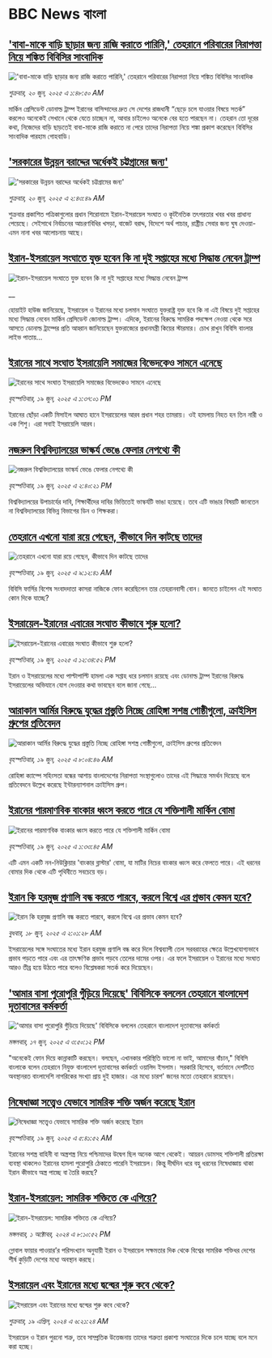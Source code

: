 # BBC News বাংলা## ['বাবা-মাকে বাড়ি ছাড়ার জন্য রাজি করাতে পারিনি,' তেহরানে পরিবারের নিরাপত্তা নিয়ে শঙ্কিত বিবিসির সাংবাদিক](https://www.bbc.com/bengali/articles/cn9ydep8pd0o?at_campaign=githubrss)!['বাবা-মাকে বাড়ি ছাড়ার জন্য রাজি করাতে পারিনি,' তেহরানে পরিবারের নিরাপত্তা নিয়ে শঙ্কিত বিবিসির সাংবাদিক](https://ichef.bbci.co.uk/ace/standard/240/cpsprodpb/e355/live/706f9d70-4ba7-11f0-a466-d54f65b60deb.jpg)_শুক্রবার, ২০ জুন, ২০২৫ এ ১:৪৮:৫০ AM_মার্কিন প্রেসিডেন্ট ডোনাল্ড ট্রাম্প ইরানের বাসিন্দাদের দ্রুত সে দেশের রাজধানী “ছেড়ে চলে যাওয়ার বিষয়ে সতর্ক” করলেও অনেকেই সেখানে থেকে যেতে চাচ্ছেন না, আবার চাইলেও অনেকে বের হতে পারছেন না। তেহরান তো দূরের কথা, নিজেদের বাড়ি ছাড়তেই বাবা-মাকে রাজি করাতে না পেরে তাদের নিরাপত্তা নিয়ে শঙ্কা প্রকাশ করেছেন বিবিসির সাংবাদিক পারহাম গোহবাডি।## ['সরকারের উন্নয়ন বরাদ্দের অর্ধেকই চট্টগ্রামের জন্য'](https://www.bbc.com/bengali/articles/cp827ngyz5ko?at_campaign=githubrss)!['সরকারের উন্নয়ন বরাদ্দের অর্ধেকই চট্টগ্রামের জন্য'](https://ichef.bbci.co.uk/ace/standard/240/cpsprodpb/db76/live/c2e019d0-4d7e-11f0-9e01-7f35e4ce9d95.jpg)_শুক্রবার, ২০ জুন, ২০২৫ এ ২:৪৩:৪৯ AM_শুক্রবার প্রকাশিত পত্রিকাগুলোর প্রধান শিরোনামে ইরান-ইসরায়েল সংঘাত ও কূটনৈতিক তৎপরতার খবর খবর প্রাধান্য পেয়েছে। সেইসাথে নির্বাচনের আচরণবিধির খসড়া, বাজেট বরাদ্দ, বিদেশে অর্থ পাচার, রাষ্ট্রীয় সেবার জন্য ঘুষ দেওয়া- এমন নানা খবর আলোচনায় আছে।## [ইরান-ইসরায়েল সংঘাতে যুক্ত হবেন কি না দুই সপ্তাহের মধ্যে সিদ্ধান্ত নেবেন ট্রাম্প](https://www.bbc.co.uk/bengali/live/clyzl9424eyt?at_campaign=githubrss)![ইরান-ইসরায়েল সংঘাতে যুক্ত হবেন কি না দুই সপ্তাহের মধ্যে সিদ্ধান্ত নেবেন ট্রাম্প](https://ichef.bbci.co.uk/ace/standard/240/cpsprodpb/97bb/live/aa85b360-4d40-11f0-a466-d54f65b60deb.jpg)__হোয়াইট হাউজ জানিয়েছে, ইসরায়েল ও ইরানের মধ্যে চলমান সংঘাতে যুক্তরাষ্ট্র যুক্ত হবে কি না এই বিষয়ে দুই সপ্তাহের মধ্যে সিদ্ধান্ত নেবেন মার্কিন প্রেসিডেন্ট জোনাল্ড ট্রাম্প। এদিকে, ইরানের বিরুদ্ধে সামরিক পদক্ষেপ নেওয়া থেকে সরে আসতে ডোনাল্ড ট্রাম্পের প্রতি আহ্বান জানিয়েছেন যুক্তরাজ্যের প্রধানমন্ত্রী কিয়ের স্টারমার। চোখ রাখুন বিবিসি বাংলার লাইভ পাতায়...## [ইরানের সাথে সংঘাত ইসরায়েলি সমাজের বিভেদকেও সামনে এনেছে](https://www.bbc.com/bengali/articles/cjwndpdz99wo?at_campaign=githubrss)![ইরানের সাথে সংঘাত ইসরায়েলি সমাজের বিভেদকেও সামনে এনেছে](https://ichef.bbci.co.uk/ace/standard/240/cpsprodpb/ffb8/live/6e037160-4d05-11f0-8c47-237c2e4015f5.jpg)_বৃহস্পতিবার, ১৯ জুন, ২০২৫ এ ১:৩৭:০১ PM_ইরানের ছোঁড়া একটি মিসাইল আঘাত হানে  ইসরায়েলের আরব প্রধান শহর তামরায়। ওই হামলায় নিহত হন তিন নারী ও এক শিশু। এরা সবাই ইসরায়েলি আরব।## [নজরুল বিশ্ববিদ্যালয়ের ভাস্কর্য ভেঙে ফেলার নেপথ্যে কী](https://www.bbc.com/bengali/articles/ckg5nlxd5d8o?at_campaign=githubrss)![নজরুল বিশ্ববিদ্যালয়ের ভাস্কর্য ভেঙে ফেলার নেপথ্যে কী](https://ichef.bbci.co.uk/ace/standard/240/cpsprodpb/d6ae/live/bbbf2ac0-4cd8-11f0-a697-11f9d0fc9814.jpg)_বৃহস্পতিবার, ১৯ জুন, ২০২৫ এ ২:৪০:২১ PM_বিশ্ববিদ্যালয়ের উপাচার্যের দাবি, শিক্ষার্থীদের দাবির ভিত্তিতেই ভাস্কর্যটি ভাঙা হয়েছে। তবে এটি ভাঙার বিষয়টি জানতেন না বিশ্ববিদ্যালয়ের বিভিন্ন বিভাগের ডিন ও শিক্ষকরা।## [তেহরানে এখনো যারা রয়ে গেছেন, কীভাবে দিন কাটছে তাদের](https://www.bbc.com/bengali/articles/cn86j2nx9e7o?at_campaign=githubrss)![তেহরানে এখনো যারা রয়ে গেছেন, কীভাবে দিন কাটছে তাদের](https://ichef.bbci.co.uk/ace/standard/240/cpsprodpb/53d6/live/f2a581c0-4c46-11f0-86d5-3b52b53af158.jpg)_বৃহস্পতিবার, ১৯ জুন, ২০২৫ এ ৯:১২:৪১ AM_বিবিসি ফার্সির বিশেষ সংবাদদাতা কাসরা নাজিকে ফোন করেছিলেন তার তেহরানবাসী বোন। জানতে চাইলেন এই সংঘাত কোন দিকে যাচ্ছে?## [ইসরায়েল-ইরানের এবারের সংঘাত কীভাবে শুরু হলো?](https://www.bbc.com/bengali/articles/ce3nwegl3veo?at_campaign=githubrss)![ইসরায়েল-ইরানের এবারের সংঘাত কীভাবে শুরু হলো?](https://ichef.bbci.co.uk/ace/standard/240/cpsprodpb/c710/live/c8d3aa20-484a-11f0-9471-e380f647874e.jpg)_বৃহস্পতিবার, ১৯ জুন, ২০২৫ এ ১২:৩৪:৫২ PM_ইরান ও ইসরায়েলের মধ্যে পাল্টাপাল্টি হামলা এক সপ্তাহ ধরে চলমান রয়েছে এবং ডোনাল্ড ট্রাম্প ইরানের বিরুদ্ধে ইসরায়েলের অভিযানে যোগ দেওয়ার কথা ভাবছেন বলে জানা গেছে...## [আরাকান আর্মির বিরুদ্ধে যুদ্ধের প্রস্তুতি নিচ্ছে রোহিঙ্গা সশস্ত্র গোষ্ঠীগুলো, ক্রাইসিস গ্রুপের প্রতিবেদন](https://www.bbc.com/bengali/articles/cpwq5rl0qjjo?at_campaign=githubrss)![আরাকান আর্মির বিরুদ্ধে যুদ্ধের প্রস্তুতি নিচ্ছে রোহিঙ্গা সশস্ত্র গোষ্ঠীগুলো, ক্রাইসিস গ্রুপের প্রতিবেদন](https://ichef.bbci.co.uk/ace/standard/240/cpsprodpb/9453/live/9f31caa0-4c3a-11f0-86d5-3b52b53af158.jpg)_বৃহস্পতিবার, ১৯ জুন, ২০২৫ এ ৮:০৪:৪৬ AM_রোহিঙ্গা ক্যাম্পে সহিংসতা বন্ধের আশায় বাংলাদেশের নিরাপত্তা সংস্থাগুলোও তাদের এই সিদ্ধান্তে সমর্থন দিয়েছে বলে প্রতিবেদনে উল্লেখ করেছে ইন্টারন্যাশনাল ক্রাইসিস গ্রুপ।## [ইরানের পারমাণবিক বাংকার ধ্বংস করতে পারে যে শক্তিশালী মার্কিন বোমা](https://www.bbc.com/bengali/articles/c3w46wq0npgo?at_campaign=githubrss)![ইরানের পারমাণবিক বাংকার ধ্বংস করতে পারে যে শক্তিশালী মার্কিন বোমা](https://ichef.bbci.co.uk/ace/standard/240/cpsprodpb/1c7b/live/d8215720-4c00-11f0-8c47-237c2e4015f5.png)_বৃহস্পতিবার, ১৯ জুন, ২০২৫ এ ১:৩৩:৪৫ AM_এটি এমন একটি নন-নিউক্লিয়ার 'বাংকার ব্লাস্টার' বোমা, যা মাটির নিচের বাংকার ধ্বংস করে ফেলতে পারে। এই ধরনের বোমার দিক থেকে এটি পৃথিবীতে সবচেয়ে বড়।## [ইরান কি হরমুজ প্রণালি বন্ধ করতে পারবে, করলে বিশ্বে এর প্রভাব কেমন হবে?](https://www.bbc.com/bengali/articles/cx2v8nxqjrwo?at_campaign=githubrss)![ইরান কি হরমুজ প্রণালি বন্ধ করতে পারবে, করলে বিশ্বে এর প্রভাব কেমন হবে?](https://ichef.bbci.co.uk/ace/standard/240/cpsprodpb/205f/live/19bc7f20-4b61-11f0-86d5-3b52b53af158.jpg)_বুধবার, ১৮ জুন, ২০২৫ এ ২:০১:২৮ AM_ইসরায়েলের সঙ্গে সংঘাতের মধ্যে ইরান হরমুজ প্রণালি বন্ধ করে দিলে বিশ্বব্যাপী তেল সরবরাহের ক্ষেত্রে উল্লেখযোগ্যভাবে প্রভাব পড়তে পারে এবং এর তাৎক্ষণিক প্রভাব পড়বে তেলের দামের ওপর। এর ফলে ইসরায়েল ও ইরানের মধ্যে সংঘাত আরও তীব্র হয়ে উঠতে পারে বলেও বিশ্লেষকরা সতর্ক করে দিয়েছেন।## ['আমার বাসা পুরোপুরি গুঁড়িয়ে দিয়েছে' বিবিসিকে বললেন তেহরানে বাংলাদেশ দূতাবাসের কর্মকর্তা](https://www.bbc.com/bengali/articles/c80pejv05r5o?at_campaign=githubrss)!['আমার বাসা পুরোপুরি গুঁড়িয়ে দিয়েছে' বিবিসিকে বললেন তেহরানে বাংলাদেশ দূতাবাসের কর্মকর্তা](https://ichef.bbci.co.uk/ace/standard/240/cpsprodpb/9532/live/a4089a90-4b8b-11f0-a466-d54f65b60deb.jpg)_মঙ্গলবার, ১৭ জুন, ২০২৫ এ ৩:৫০:১২ PM_"অনেকেই ফোন দিয়ে কান্নাকাটি করছেন। বলছেন, এখানকার পরিস্থিতি ভালো না ভাই, আমাদের বাঁচান," বিবিসি বাংলাকে বলেন তেহরানে নিযুক্ত বাংলাদেশ দূতাবাসের কর্মকর্তা ওয়ালিদ ইসলাম। সরকারি হিসেবে, বর্তমানে দেশটিতে অবস্থানরত বাংলাদেশি নাগরিকের সংখ্যা প্রায় দুই হাজার। এর মধ্যে চারশ' জনের মতো তেহরানে রয়েছেন।## [নিষেধাজ্ঞা সত্ত্বেও যেভাবে সামরিক শক্তি অর্জন করেছে ইরান](https://www.bbc.com/bengali/articles/c5y0pe7dp2vo?at_campaign=githubrss)![নিষেধাজ্ঞা সত্ত্বেও যেভাবে সামরিক শক্তি অর্জন করেছে ইরান](https://ichef.bbci.co.uk/ace/standard/240/cpsprodpb/d952/live/79ad07a0-821d-11ef-822c-a50726bfda2e.jpg)_বৃহস্পতিবার, ১৯ জুন, ২০২৫ এ ৫:৪১:৫২ AM_ইরানের সশস্ত্র বাহিনী বা অস্ত্রশস্ত্র নিয়ে পশ্চিমাদের উদ্বেগ ছিল অনেক আগে থেকেই। আয়রন ডোমসহ শক্তিশালী প্রতিরক্ষা ব্যবস্থা থাকলেও ইরানের হামলা পুরোপুরি ঠেকাতে পারেনি ইসরায়েল। কিন্তু দীর্ঘদিন ধরে বহু ধরনের নিষেধাজ্ঞায় থাকা ইরান কীভাবে অস্ত্র পাচ্ছে বা তৈরি করছে?## [ইরান-ইসরায়েল: সামরিক শক্তিতে কে এগিয়ে?](https://www.bbc.com/bengali/articles/cx7dv4yn5ypo?at_campaign=githubrss)![ইরান-ইসরায়েল: সামরিক শক্তিতে কে এগিয়ে?](https://ichef.bbci.co.uk/ace/standard/240/cpsprodpb/926c/live/773e1680-fa41-11ee-97f7-e98b193ef1b8.jpg)_মঙ্গলবার, ১ অক্টোবর, ২০২৪ এ ৮:১০:৫২ PM_গ্লোবাল ফায়ার পাওয়ার’র পরিসংখ্যান অনুযায়ী ইরান ও  ইসরায়েল সক্ষমতার দিক থেকে বিশ্বের সামরিক শক্তিধর দেশের শীর্ষ কুড়িটি দেশের মধ্যে অবস্থান করছে।## [ইসরায়েল এবং ইরানের মধ্যে দ্বন্দ্বের শুরু কবে থেকে? ](https://www.bbc.com/bengali/articles/cp0gy96p121o?at_campaign=githubrss)![ইসরায়েল এবং ইরানের মধ্যে দ্বন্দ্বের শুরু কবে থেকে? ](https://ichef.bbci.co.uk/ace/standard/240/cpsprodpb/7f7d/live/271585f0-fd5a-11ee-a9f7-4d961743aa47.jpg)_শুক্রবার, ১৯ এপ্রিল, ২০২৪ এ ৬:২১:২৪ AM_ইসরায়েল ও ইরান পুরনো শত্রু, তবে সাম্প্রতিক উত্তেজনায় তাদের শত্রুতা প্রকাশ্য সংঘাতের দিকে চলে যাচ্ছে বলে মনে করা হচ্ছে।